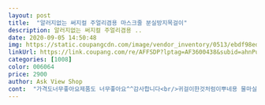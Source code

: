 ```yaml
---
layout: post 
title:  "알러지없는 써지컬 주얼리겸용 마스크줄 분실방지목걸이" 
description: 알러지없는 써지컬 주얼리겸용 ..
date: 2020-09-05 14:50:48 
img: https://static.coupangcdn.com/image/vendor_inventory/0513/ebdf98ede9c5fc06e72ed15e1c2d72ea3986820f8b1d04fed190f70d26a0.jpg 
linkUrl: https://link.coupang.com/re/AFFSDP?lptag=AF3600438&subid=ahnPublicAsk&pageKey=1822841902&itemId=3101455535&vendorItemId=71089235151&traceid=V0-113-6a3de4f2ad99d07f 
categories: [1008] 
color: 006064 
price: 2900 
author: Ask View Shop 
cont:  "가격도너무좋아요제품도 너무좋아요^^감사합니다<br/>귀걸이한것처럼이뿌네용 물마실때 편하고좋습니다<br/>스마일은 시킨다는게 구름으로 시켰지만<br/>예뻐요 여름이라 시원해보이고 좋네요<br/>저는 짧다는 느끼못받았어용<br/>" 
---
```

